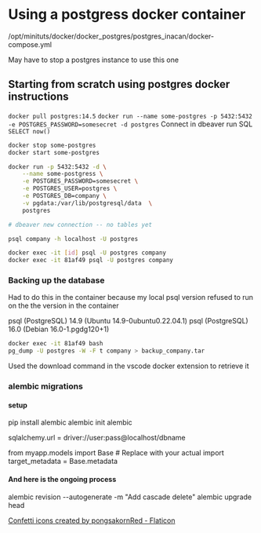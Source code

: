 # Using a postgress docker container

/opt/minituts/docker/docker_postgres/postgres_inacan/docker-compose.yml

May have to stop a postgres instance to use this one
## Starting from scratch using postgres docker instructions

```docker pull postgres:14.5```
```docker run --name some-postgres -p 5432:5432 -e POSTGRES_PASSWORD=somesecret -d postgres```
Connect in dbeaver run SQL ```SELECT now()```
```bash
docker stop some-postgres
docker start some-postgres
```


```bash
docker run -p 5432:5432 -d \
    --name some-postgress \
    -e POSTGRES_PASSWORD=somesecret \
    -e POSTGRES_USER=postgres \
    -e POSTGRES_DB=company \
    -v pgdata:/var/lib/postgresql/data  \
    postgres

# dbeaver new connection -- no tables yet

psql company -h localhost -U postgres

docker exec -it [id] psql -U postgres company
docker exec -it 81af49 psql -U postgres company
```

### Backing up the database
Had to do this in the container because my local psql version refused to run on the the version in the container

psql (PostgreSQL) 14.9 (Ubuntu 14.9-0ubuntu0.22.04.1)
psql (PostgreSQL) 16.0 (Debian 16.0-1.pgdg120+1)
```bash
docker exec -it 81af49 bash
pg_dump -U postgres -W -F t company > backup_company.tar
```
Used the download command in the vscode docker extension to retrieve it

### alembic migrations
#### setup
pip install alembic
alembic init alembic
<!-- in alembic.ini -->
sqlalchemy.url = driver://user:pass@localhost/dbname
<!-- in alembic/env.py -->
from myapp.models import Base  # Replace with your actual import
target_metadata = Base.metadata

#### And here is the ongoing process
alembic revision --autogenerate -m "Add cascade delete"
alembic upgrade head



<a href="https://www.flaticon.com/free-icons/confetti" title="confetti icons">Confetti icons created by pongsakornRed - Flaticon</a>